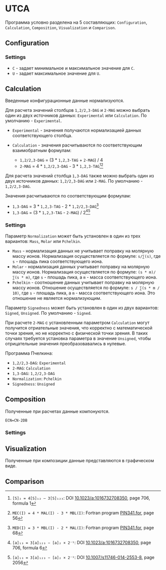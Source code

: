 # UTCA

Программа условно разделена на 5 составляющих: `Configuration`, `Calculation`,
`Composition`, `Visualization` и `Comparison`.

## Configuration

### Settings

- `C` - задает минимальное и максимальное значение для `C`.
- `U` - задает максимальное значение для `U`.

## Calculation

Введенные конфигурационные данные нормализуются.

Для расчета значений столбцов `1,2/2,3-DAG` и `2-MAG` можно выбрать один из двух
источников данных: `Experimental` или `Calculation`. По умолчанию -
`Experimental`.

- `Experimental` - значения получаются нормализацией данных соответствующего
  столбца.

- `Calculation` - значения расчитываются по соответствующим взаимобратным
  формулам:

  - `1,2/2,3-DAG` = (3 * `1,2,3-TAG` + `2-MAG`) / 4
  - `2-MAG` = 4 * `1,2/2,3-DAG` - 3 * `1,2,3-TAG`[^10.1023/a:1016732708350/706/1][^pin341.for/56]

Для расчета значений столбца `1,3-DAG` также можно выбрать один из двух
источников данных: `1,2/2,3-DAG` или `2-MAG`. По умолчанию - `1,2/2,3-DAG`.

Значения расчитываются по соответствующим формулам:

- `1,3-DAG` = 3 * `1,2,3-TAG` - 2 * `1,2/2,3-DAG`[^pin341.for/68]
- `1,3-DAG` = (3 * `1,2,3-TAG` - `2-MAG`) / 2[^10.1023/a:1016732708350/706/6][^10.1007/s11746-014-2553-8/2056]

### Settings

Параметр `Normalization` может быть установлен в один из трех вариантов: `Mass`,
`Molar` или `Pchelkin`.

- `Mass` - нормализация данных не учитывает поправку на молярную массу ионов.
  Нормализация осуществляется по формуле: `s/∑(s)`, где `s` - плошадь пика
  соответствующего иона.
- `Molar` - нормализация данных учитывает поправку на молярную массу ионов.
  Нормализация осуществляется по формуле: `(s * m)/∑(s * m)`, где `s` - плошадь
  пика, а `m` - масса соответствующего иона.
- `Pchelkin` - соотношение данных учитывает поправку на молярную массу ионов.
  Отношение осуществляется по формуле: `s / ∑(s * m / 10)`, где `s` - плошадь
  пика, а `m` - масса соответствующего иона. Это отношение не является
  нормализующим.

Параметр `Signedness` может быть установлен в один из двух вариантов: `Signed`,
`Unsigned`. По умолчанию - `Signed`.

При расчете `2-MAG` с установленным параметром `Calculation` могут получится
отриательные значения, что корректно с математической точки зрения, но не
корректно с физической точки зрения. В таких случаях требуется установка
параметра в значение `Unsigned`, чтобы отрицательные значения преобразовавались
в нулевые.

Программа Пчелкина:

- `1,2/2,3-DAG`: `Experimental`
- `2-MAG`: `Calculation`
- `1,3-DAG`: `1,2/2,3-DAG`
- `Normalization`: `Pchelkin`
- `Signedness`: `Unsigned`

## Composition

Полученные при расчетах данные компонуются.

`ECN=CN-2DB`

### Settings

## Visualization

Полученные при композиции данные представляются в графическом виде.

## Comparison

[^pin341.for/56]: `MEC(I) = 4 * MAL(I) - 3 * MBL(I)`: Fortran program [PIN341.for], page 56
[^pin341.for/68]: `MED(I) = 3 * MBL(I) - 2 * MAL(I)`: Fortran program [PIN341.for], page 68
[^10.1023/a:1016732708350/706/1]: `[S]₂ = 4[S]₁₂ – 3[S]₁₂₃`: DOI [10.1023/a:1016732708350], page 706, formula 1
[^10.1023/a:1016732708350/706/6]: `[a]₁₃ = 3[a]₁₂₃ − [a]₂ × 2⁻¹`: DOI [10.1023/a:1016732708350], page 706, formula 6
[^10.1007/s11746-014-2553-8/2056]: `[a]₁₃ = 3[a]₁₂₃ − [a]₂ × 2⁻¹`: DOI [10.1007/s11746-014-2553-8], page 2056

[pin341.for]: doc/PIN341.for "Fortran program \"PIN341.for\""
[10.1007/s11746-014-2553-8]: https://doi.org/10.1007/s11746-014-2553-8 "Positional-Species Composition of Triacylglycerols from the Arils of Mature Euonymus Fruits"
[10.1023/a:1016732708350]: https://doi.org/10.1023/a:1016732708350 "Determination of the Positional-Species Composition of Plant Reserve Triacylglycerols by Partial Chemical Deacylation"

[10.1016/s0176-1617(99)80039-x]: https://doi.org/10.1016/s0176-1617(99)80039-x "Developmental Changes in the Triacylglycerol Composition of Sea Buckthorn Fruit Mesocarp"

